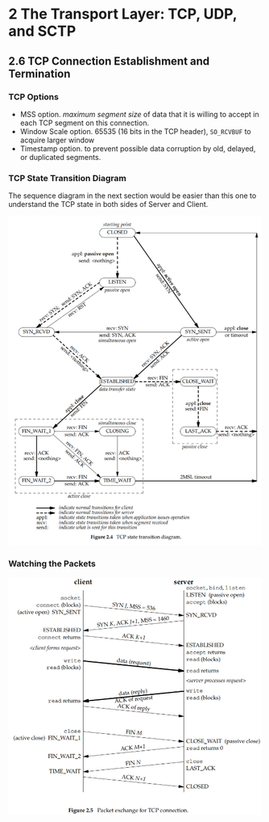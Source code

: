 # 2 The Transport Layer: TCP, UDP, and SCTP

## 2.6 TCP Connection Establishment and Termination

### TCP Options

- MSS option. _maximum segment size_ of data that it is willing to accept in each TCP segment on this connection.
- Window Scale option. 65535 (16 bits in the TCP header), `SO_RCVBUF` to acquire larger window
- Timestamp option. to prevent possible data corruption by old, delayed, or duplicated segments.

### TCP State Transition Diagram

The sequence diagram in the next section would be easier than this one to understand the TCP state in both sides of Server and Client.

![image-20230409154848997](./ch02.assets/image-20230409154848997.png)

### Watching the Packets

![image-20230409155526148](./ch02.assets/image-20230409155526148.png)

